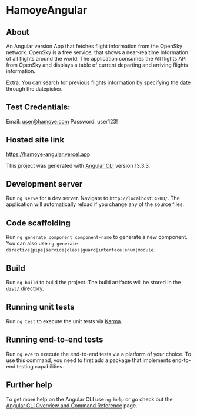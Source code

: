 # HamoyeAngular

## About
An Angular version App that fetches flight information from the OpenSky network. OpenSky is a free service, that shows a near-realtime information of all flights around the world. The application consumes the All flights API from OpenSky and displays a table of current departing and arriving flights information.

Extra: You can search for previous flights information by specifying the date through the datepicker.

## Test Credentials:
Email: user@hamoye.com
Password: user123!

## Hosted site link
https://hamoye-angular.vercel.app


This project was generated with [Angular CLI](https://github.com/angular/angular-cli) version 13.3.3.

## Development server

Run `ng serve` for a dev server. Navigate to `http://localhost:4200/`. The application will automatically reload if you change any of the source files.

## Code scaffolding

Run `ng generate component component-name` to generate a new component. You can also use `ng generate directive|pipe|service|class|guard|interface|enum|module`.

## Build

Run `ng build` to build the project. The build artifacts will be stored in the `dist/` directory.

## Running unit tests

Run `ng test` to execute the unit tests via [Karma](https://karma-runner.github.io).

## Running end-to-end tests

Run `ng e2e` to execute the end-to-end tests via a platform of your choice. To use this command, you need to first add a package that implements end-to-end testing capabilities.

## Further help

To get more help on the Angular CLI use `ng help` or go check out the [Angular CLI Overview and Command Reference](https://angular.io/cli) page.
